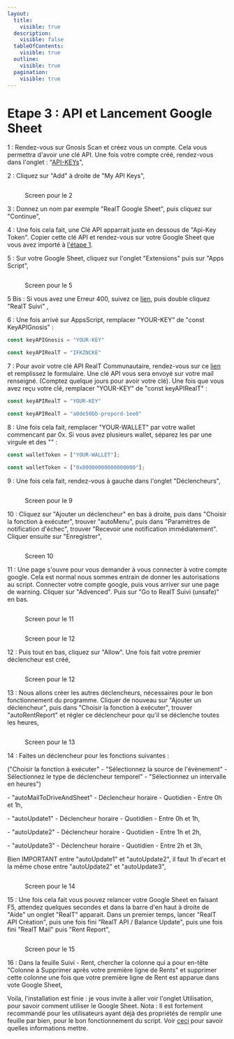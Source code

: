 ```yaml
---
layout:
  title:
    visible: true
  description:
    visible: false
  tableOfContents:
    visible: true
  outline:
    visible: true
  pagination:
    visible: true
---
```


# Etape 3 : API et Lancement Google Sheet

1 : Rendez-vous sur Gnosis Scan et créez vous un compte. Cela vous permettra d'avoir une clé API. Une fois votre compte créé, rendez-vous dans l'onglet : "[API-KEYs](https://gnosisscan.io/myapikey)",

2 : Cliquez sur "Add" à droite de "My API Keys",

<figure><img src="../.gitbook/assets/Capture d&#x27;écran 2024-02-12 110434.png" alt=""><figcaption><p>Screen pour le 2</p></figcaption></figure>

3 : Donnez un nom par exemple "RealT Google Sheet", puis cliquez sur "Continue",

4 : Une fois cela fait, une Clé API apparrait juste en dessous de "Api-Key Token". Copier cette clé API et rendez-vous sur votre Google Sheet que vous avez importé à [l'étape 1](etape-1-importation-google-sheet.md).

5 : Sur votre Google Sheet, cliquez sur l'onglet "Extensions" puis sur "Apps Script",

<figure><img src="../.gitbook/assets/Capture d&#x27;écran 2024-02-12 110923.png" alt=""><figcaption><p>Screen pour le 5</p></figcaption></figure>

5 Bis : Si vous avez une Erreur 400, suivez ce [lien](https://script.google.com/home/my), puis double cliquez "RealT Suivi"&#x20;,

6 : Une fois arrivé sur AppsScript, remplacer "YOUR-KEY" de "const KeyAPIGnosis" :

```javascript
const keyAPIGnosis = "YOUR-KEY"
```

```javascript
const keyAPIRealT = "IFKZNCKE"
```

7 : Pour avoir votre clé API RealT Communautaire, rendez-vous sur ce [lien](https://forms.gle/nFVfuxk8WRZBDR6u8) et remplissez le formulaire. Une clé API vous sera envoyé sur votre mail renseigné. (Comptez quelque jours pour avoir votre clé). Une fois que vous avez reçu votre clé, remplacer "YOUR-KEY" de "const keyAPIRealT" :

```javascript
const keyAPIRealT = "YOUR-KEY"
```

```javascript
const keyAPIRealT = "a0de50bb-prepord-1ee0"
```

8 : Une fois cela fait, remplacer "YOUR-WALLET" par votre wallet commencant par 0x. Si vous avez plusieurs wallet, séparez les par une virgule et des "" :

```javascript
const walletToken = ["YOUR-WALLET"];
```

```javascript
const walletToken = ["0x00000000000000000"];
```

9 : Une fois cela fait, rendez-vous à gauche dans l'onglet "Déclencheurs",

<figure><img src="../.gitbook/assets/Capture d&#x27;écran 2024-02-12 112414.png" alt=""><figcaption><p>Screen pour le 9</p></figcaption></figure>

10 : Cliquez sur "Ajouter un déclencheur" en bas à droite, puis dans "Choisir la fonction à exécuter", trouver "autoMenu", puis dans "Paramètres de notification d'échec", trouver "Recevoir une notification immédiatement". Cliquer ensuite sur "Enregistrer",

<figure><img src="../.gitbook/assets/Capture d&#x27;écran 2024-02-12 112638.png" alt=""><figcaption><p>Screen 10</p></figcaption></figure>

11 : Une page s'ouvre pour vous demander à vous connecter à votre compte google. Cela est normal nous sommes entrain de donner les autorisations au script. Connecter votre compte google, puis vous arriver sur une page de warning. Cliquer sur "Advenced". Puis sur "Go to RealT Suivi (unsafe)" en bas.

<figure><img src="../.gitbook/assets/Capture d&#x27;écran 2024-02-12 113215.png" alt=""><figcaption><p>Screen pour le 11</p></figcaption></figure>

<figure><img src="../.gitbook/assets/Capture d&#x27;écran 2024-02-12 113710.png" alt=""><figcaption><p>Screen pour le 12</p></figcaption></figure>

12 : Puis tout en bas, cliquez sur "Allow". Une fois fait votre premier déclencheur est créé,

<figure><img src="../.gitbook/assets/Capture d&#x27;écran 2024-02-12 114003.png" alt=""><figcaption><p>Screen pour le 12</p></figcaption></figure>

13 : Nous allons créer les autres déclencheurs, nécessaires pour le bon fonctionnement du programme. Cliquer de nouveau sur "Ajouter un déclencheur", puis dans "Choisir la fonction à exécuter", trouver "autoRentReport" et régler ce déclencheur pour qu'il se déclenche toutes les heures,

<figure><img src="../.gitbook/assets/Capture d&#x27;écran 2024-02-12 114503.png" alt=""><figcaption><p>Screen pour le 13</p></figcaption></figure>

14 : Faites un déclencheur pour les fonctions suivantes :&#x20;

("Choisir la fonction à exécuter" - "Sélectionnez la source de l'évènement" - Sélectionnez le type de déclencheur temporel" - "Sélectionnez un intervalle en heures")

&#x20;\- "autoMailToDriveAndSheet" - Déclencheur horaire - Quotidien - Entre 0h et 1h,

&#x20;\- "autoUpdate1" - Déclencheur horaire - Quotidien - Entre 0h et 1h,

&#x20;\- "autoUpdate2" - Déclencheur horaire - Quotidien - Entre 1h et 2h,

&#x20;\- "autoUpdate3" - Déclencheur horaire - Quotidien - Entre 2h et 3h,

Bien IMPORTANT entre "autoUpdate1" et "autoUpdate2", il faut 1h d'ecart et la même chose entre "autoUpdate2" et "autoUpdate3",

<figure><img src="../.gitbook/assets/Capture d&#x27;écran 2024-02-12 115027.png" alt=""><figcaption><p>Screen pour le 14</p></figcaption></figure>

15 : Une fois cela fait vous pouvez relancer votre Google Sheet en faisant F5, attendez quelques secondes et dans la barre d'en haut à droite de "Aide" un onglet "RealT" apparait. Dans un premier temps, lancer "RealT  API Création", puis une fois fini "RealT API / Balance Update", puis une fois fini "RealT Mail" puis "Rent Report",

<figure><img src="../.gitbook/assets/Capture d&#x27;écran 2024-02-12 115934.png" alt=""><figcaption><p>Screen pour le 15</p></figcaption></figure>

16 : Dans la feuille Suivi - Rent, chercher la colonne qui a pour en-tête "Colonne à Supprimer après votre première ligne de Rents" et supprimer cette colonne une fois que votre première ligne de Rent est apparue dans vote Google Sheet,

Voila, l'installation est finie : je vous invite à aller voir l'onglet Utilisation, pour savoir comment utiliser le Google Sheet. Nota : Il est fortement recommandé pour les utilisateurs ayant déjà des propriétés de remplir une feuille par bien, pour le bon fonctionnement du script. Voir [ceci](../utilisation/bien-des-proprietes.md) pour savoir quelles informations mettre.
